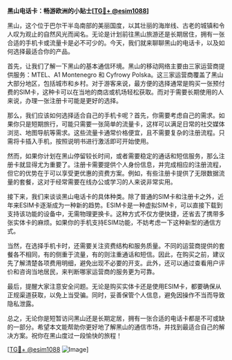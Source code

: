 **黑山电话卡：畅游欧洲的小贴士[[TG💪+ @esim1088](https://t.me/s/esim1088)]**

黑山，这个位于巴尔干半岛南部的美丽国度，以其壮丽的海岸线、古老的城镇和令人叹为观止的自然风光而闻名。无论是计划前往黑山旅游还是长期居住，拥有一张合适的手机卡或流量卡是必不可少的。今天，我们就来聊聊黑山的电话卡，以及如何选择最适合你的产品。

首先，让我们了解一下黑山的基本通信环境。黑山的移动网络主要由三家运营商提供服务：MTEL、A1 Montenegro 和 Cyfrowy Polska。这三家运营商覆盖了黑山大部分地区，包括城市和乡村。对于游客来说，最方便的选择通常是购买一张预付费的SIM卡，这种卡可以在当地的商店或机场轻松获取。而对于需要长期使用的人来说，办理一张注册卡可能是更好的选择。

那么，我们应该如何选择适合自己的手机卡呢？首先，你需要考虑自己的需求。如果你只是短期旅行，可能只需要一张简单的流量卡，这样可以满足日常的社交媒体浏览、地图导航等需求。这些流量卡通常价格便宜，且不需要复杂的注册流程。只需将卡插入手机，按照说明书进行激活即可开始使用。

然而，如果你计划在黑山停留较长时间，或者需要稳定的通话和短信服务，那么注册卡就显得尤为重要了。注册卡需要提供个人身份信息，并完成相应的注册流程，但它的优势在于可以享受更优惠的资费方案。例如，有些注册卡提供了无限数据流量的套餐，这对于经常需要在线办公或学习的人来说非常实用。

接下来，我们来谈谈黑山电话卡的具体种类。除了普通的SIM卡和注册卡之外，近年来ESIM卡逐渐成为一种新的趋势。ESIM卡是一种虚拟SIM卡，可以直接下载到支持该功能的设备中，无需物理更换卡。这种方式不仅方便快捷，还省去了携带多张实体卡的麻烦。如果你的手机支持ESIM功能，不妨考虑一下这种新型的通信方式。

当然，在选择手机卡时，还需要关注资费结构和服务质量。不同的运营商提供的套餐各不相同，有的侧重于流量，有的则注重通话和短信。因此，在购买之前，建议先了解清楚各项费用明细，避免出现不必要的开支。此外，还可以通过查看用户评价和咨询当地居民，来判断哪家运营商的服务更为可靠。

最后，提醒大家注意安全问题。无论是购买实体卡还是使用ESIM卡，都要确保从正规渠道获取，以免上当受骗。同时，妥善保管个人信息，避免因操作不当而导致隐私泄露。

总之，无论你是短暂访问黑山还是长期定居，拥有一张合适的电话卡都是不可或缺的一部分。希望本文能帮助你更好地了解黑山的通信市场，并找到最适合自己的解决方案。祝你在黑山度过一段愉快的旅程！

[[TG💪+ @esim1088](https://t.me/s/esim1088) ![Image](https://i.postimg.cc/4NQfJmqS/Snipaste-2025-05-13-00-14-12.png)]